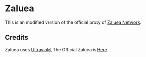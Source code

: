 # Zaluea
This is an modified version of the official proxy of [Zaluea Network](https://discord.gg/8SDaUugBqu).

## Credits
Zaluea uses [Ultraviolet](https://github.com/titaniumnetwork-dev/Ultraviolet)
The Official Zaluea is [Here](https://github.com/catc24/Zaluea)
